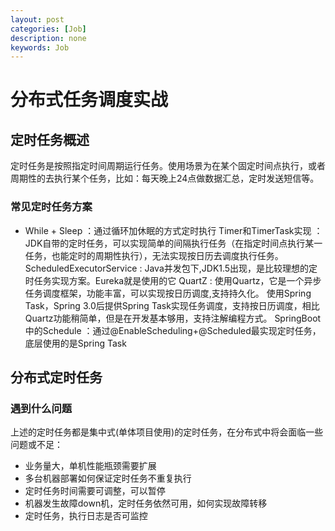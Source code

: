 ```yaml
---
layout: post
categories: [Job]
description: none
keywords: Job
---
```

# 分布式任务调度实战


## 定时任务概述
定时任务是按照指定时间周期运行任务。使用场景为在某个固定时间点执行，或者周期性的去执行某个任务，比如：每天晚上24点做数据汇总，定时发送短信等。

### 常见定时任务方案
- While + Sleep ：通过循环加休眠的方式定时执行
Timer和TimerTask实现 ：JDK自带的定时任务，可以实现简单的间隔执行任务（在指定时间点执行某一任务，也能定时的周期性执行），无法实现按日历去调度执行任务。
ScheduledExecutorService : Java并发包下,JDK1.5出现，是比较理想的定时任务实现方案。Eureka就是使用的它
QuartZ : 使用Quartz，它是一个异步任务调度框架，功能丰富，可以实现按日历调度,支持持久化。
使用Spring Task，Spring 3.0后提供Spring Task实现任务调度，支持按日历调度，相比Quartz功能稍简单，但是在开发基本够用，支持注解编程方式。
SpringBoot中的Schedule ：通过@EnableScheduling+@Scheduled最实现定时任务，底层使用的是Spring Task

## 分布式定时任务

### 遇到什么问题
上述的定时任务都是集中式(单体项目使用)的定时任务，在分布式中将会面临一些问题或不足：
- 业务量大，单机性能瓶颈需要扩展
- 多台机器部署如何保证定时任务不重复执行
- 定时任务时间需要可调整，可以暂停
- 机器发生故障down机，定时任务依然可用，如何实现故障转移
- 定时任务，执行日志是否可监控